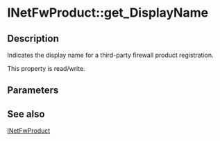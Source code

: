 # INetFwProduct::get_DisplayName

## Description

Indicates the display name for a third-party firewall product registration.

This property is read/write.

## Parameters

## See also

[INetFwProduct](https://learn.microsoft.com/previous-versions/windows/desktop/api/netfw/nn-netfw-inetfwproduct)